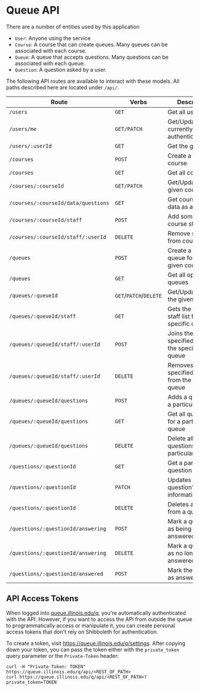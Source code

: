 # Queue API

There are a number of entities used by this application

- `User`: Anyone using the service
- `Course`: A course that can create queues. Many queues can be associated with each course.
- `Queue`: A queue that accepts questions. Many questions can be associated with each queue.
- `Question`: A question asked by a user.

The following API routes are available to interact with these models. All paths
described here are located under `/api/`.

| Route                               | Verbs                  | Description                                         |
| ----------------------------------- | ---------------------- | --------------------------------------------------- |
| `/users`                            | `GET`                  | Get all users                                       |
| `/users/me`                         | `GET/PATCH`            | Get/Update the currently authenticated user         |
| `/users/:userId`                    | `GET`                  | Get the given user                                  |
| `/courses`                          | `POST`                 | Create a new course                                 |
| `/courses`                          | `GET`                  | Get all courses                                     |
| `/courses/:courseId`                | `GET/PATCH`            | Get/Update the given course                         |
| `/courses/:courseId/data/questions` | `GET`                  | Get course queue data as a CSV                      |
| `/courses/:courseId/staff`          | `POST`                 | Add someone to course staff                         |
| `/courses/:courseId/staff/:userId`  | `DELETE`               | Remove someone from course staff                    |
| `/queues`                           | `POST`                 | Create a new queue for the given course             |
| `/queues`                           | `GET`                  | Get all open queues                                 |
| `/queues/:queueId`                  | `GET`/`PATCH`/`DELETE` | Get/Update/Delete the given queue                   |
| `/queues/:queueId/staff`            | `GET`                  | Gets the on-duty staff list for a specific queue    |
| `/queues/:queueId/staff/:userId`    | `POST`                 | Joins the specified user to the specified queue     |
| `/queues/:queueId/staff/:userId`    | `DELETE`               | Removes the specified user from the specified queue |
| `/queues/:queueId/questions`        | `POST`                 | Adds a question to a particular queue               |
| `/queues/:queueId/questions`        | `GET`                  | Get all questions for a particular queue            |
| `/queues/:queueId/questions`        | `DELETE`               | Delete all questions for a particular queue         |
| `/questions/:questionId`            | `GET`                  | Get a particular question                           |
| `/questions/:questionId`            | `PATCH`                | Updates a question's information                    |
| `/questions/:questionId`            | `DELETE`               | Deletes a question from a queue                     |
| `/questions/:questionId/answering`  | `POST`                 | Mark a question as being answered                   |
| `/questions/:questionId/answering`  | `DELETE`               | Mark a question as no longer being answered         |
| `/questions/:questionId/answered`   | `POST`                 | Mark the question as answered                       |

## API Access Tokens

When logged into [queue.illinois.edu/q](https://queue.illinois.edu/q), you're automatically authenticated with the API. However, if you want to access the API from outside the queue to programmatically access or manipulate it, you can create personal access tokens that don't rely on Shibboleth for authentication.

To create a token, visit https://queue.illinois.edu/q/settings. After copying down your token, you can pass the token either with the `private_token` query parameter or the `Private-Token` header:

```
curl -H "Private-Token: TOKEN" https://queue.illinois.edu/q/api/<REST_OF_PATH>
curl https://queue.illinois.edu/q/api/<REST_OF_PATH>?private_token=TOKEN
```
